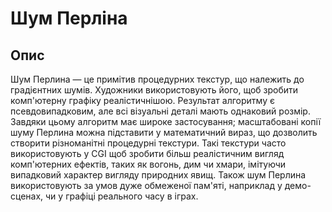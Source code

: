 # Шум Перліна

## Опис

Шум Перлина — це примітив процедурних текстур, що належить до градієнтних
шумів. Художники використовують його, щоб зробити комп'ютерну графіку
реалістичнішою. Результат алгоритму є псевдовипадковим, але всі візуальні
деталі мають однаковий розмір. Завдяки цьому алгоритм має широке застосування;
масштабовані копії шуму Перлина можна підставити у математичний вираз, що
дозволить створити різноманітні процедурні текстури. Такі текстури часто
використовують у CGI щоб зробити більш реалістичним вигляд комп'ютерних
ефектів, таких як вогонь, дим чи хмари, імітуючи випадковий характер вигляду
природних явищ. Також шум Перлина використовують за умов дуже обмеженої
пам'яті, наприклад у демо-сценах, чи у графіці реального часу в іграх.
